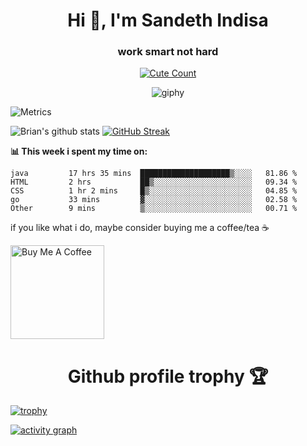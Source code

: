 <h1 align="center">Hi 👋, I'm Sandeth Indisa   </h1>

<h3 align="center"> work smart not hard </h3>

<p align="center"><a href="https://github.com/cardison "><img alt="Cute Count" src="https://count.getloli.com/get/@cardison?theme=rule34"/></a></p>
<div align="center">
 

![giphy](https://user-images.githubusercontent.com/74986126/177103049-14428321-34f9-4b08-a0c0-f61222551e0d.gif)

 
</div>

![Metrics](https://metrics.lecoq.io/cardison?template=classic&languages=1&people=1&discussions=1&achievements=1&notable=1&fortune=1&base=header%2C%20activity%2C%20community%2C%20repositories%2C%20metadata&base.indepth=false&base.hireable=false&base.skip=false&languages=false&languages.limit=8&languages.threshold=0%25&languages.other=false&languages.colors=github&languages.sections=most-used&languages.indepth=false&languages.analysis.timeout=15&languages.analysis.timeout.repositories=7.5&languages.categories=markup%2C%20programming&languages.recent.categories=markup%2C%20programming&languages.recent.load=300&languages.recent.days=14&people=false&people.limit=24&people.identicons=false&people.identicons.hide=false&people.size=28&people.types=followers%2C%20following&people.shuffle=false&discussions=false&discussions.categories=true&discussions.categories.limit=0&achievements=false&achievements.threshold=C&achievements.secrets=true&achievements.display=compact&achievements.limit=0&notable=false&notable.from=organization&notable.repositories=false&notable.indepth=false&notable.types=commit&notable.self=false&fortune=false&config.timezone=Asia%2FColombo)







![Brian's github stats](https://github-readme-stats.vercel.app/api?username=cardison&show_icons=true&theme=blue-green) [![GitHub Streak](https://github-readme-streak-stats.herokuapp.com/?user=cardison&theme=tokyonight)](https://github.com/DenverCoder1/github-readme-streak-stats)

 **📊 This week i spent my time on:**
<!--START_SECTION:waka-->

```text
java         17 hrs 35 mins  ████████████████████▒░░░░   81.86 %
HTML         2 hrs           ██▒░░░░░░░░░░░░░░░░░░░░░░   09.34 %
CSS          1 hr 2 mins     █▒░░░░░░░░░░░░░░░░░░░░░░░   04.85 %
go           33 mins         ▓░░░░░░░░░░░░░░░░░░░░░░░░   02.58 %
Other        9 mins          ▒░░░░░░░░░░░░░░░░░░░░░░░░   00.71 %
```

<!--END_SECTION:waka-->
if you like what i do, maybe consider buying me a coffee/tea ☕ 



<a href="https://www.youtube.com/watch?v=dQw4w9WgXcQ" target="_blank"><img src="https://cdn.buymeacoffee.com/buttons/v2/default-red.png" alt="Buy Me A Coffee" width="150" ></a>



<center><h1> <a herf="https://github-profile-trophy.vercel.app/?username=ryo-ma&no-frame=true">Github profile trophy 🏆  </a></h1> </center>



[![trophy](https://github-profile-trophy.vercel.app/?username=ryo-ma&theme=onedark)](https://github.com/ryo-ma/github-profile-trophy)


[![activity graph](https://activity-graph.herokuapp.com/graph?username=cardison&theme=react-dark)](https://github.com/cardison)


</tr>
</table>

</details>

